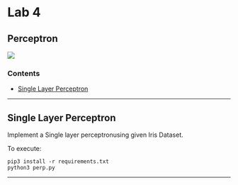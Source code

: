 # Lab 4
## Perceptron

![](https://img.shields.io/badge/language-python-blueviolet)

### Contents
* [Single Layer Perceptron](#a)

___

<a name="a"></a>
## Single Layer Perceptron

Implement a Single layer perceptronusing given Iris Dataset.

To execute:
```
pip3 install -r requirements.txt
python3 perp.py
```
___
